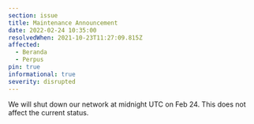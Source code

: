 ```yaml
---
section: issue
title: Maintenance Announcement
date: 2022-02-24 10:35:00
resolvedWhen: 2021-10-23T11:27:09.815Z
affected:
  - Beranda
  - Perpus
pin: true
informational: true
severity: disrupted
---
```


We will shut down our network at midnight UTC on Feb 24. This does not affect the current status.
